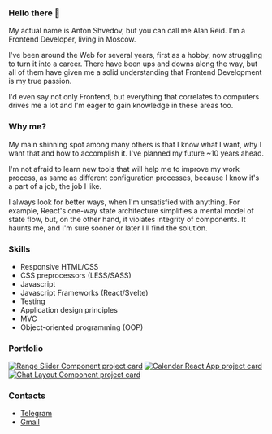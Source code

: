 ### Hello there 👋
My actual name is Anton Shvedov, but you can call me Alan Reid. I'm a Frontend Developer, living in Moscow.

I've been around the Web for several years, first as a hobby, now struggling to turn it into a career. There have been ups and downs along the way, but all of them have given me a solid understanding that Frontend Development is my true passion.

I'd even say not only Frontend, but everything that correlates to computers drives me a lot and I'm eager to gain knowledge in these areas too.

### Why me?
My main shinning spot among many others is that I know what I want, why I want that and how to accomplish it. I've planned my future ~10 years ahead.

I'm not afraid to learn new tools that will help me to improve my work process, as same as different configuration processes, because I know it's a part of a job, the job I like.

I always look for better ways, when I'm unsatisfied with anything. For example, React's one-way state architecture simplifies a mental model of state flow, but, on the other hand, it violates integrity of components. It haunts me, and I'm sure sooner or later I'll find the solution.

### Skills
  - Responsive HTML/CSS
  - CSS preprocessors (LESS/SASS)
  - Javascript
  - Javascript Frameworks (React/Svelte)
  - Testing
  - Application design principles
  - MVC
  - Object-oriented programming (OOP)

### Portfolio
[![Range Slider Component project card](https://github-readme-stats.vercel.app/api/pin/?username=alanreidt&repo=range-slider-component)](https://github.com/alanreidt/range-slider-component)
[![Calendar React App project card](https://github-readme-stats.vercel.app/api/pin/?username=alanreidt&repo=calendar-react-app)](https://github.com/alanreidt/calendar-react-app)
[![Chat Layout Component project card](https://github-readme-stats.vercel.app/api/pin/?username=alanreidt&repo=chat-layout)](https://github.com/alanreidt/chat-layout)

### Contacts
- [Telegram](https://t.me/alanreidt)
- [Gmail](mailto:alanreidt@gmail.com)
